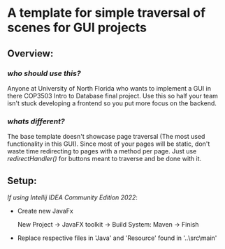# A template for simple traversal of scenes for GUI projects

## Overview:

### *who should use this?*

Anyone at University of North Florida who wants to implement a GUI in there COP3503 Intro to Database final project. 
Use this so half your team isn't stuck developing a frontend so you put more focus on the backend. 

### *whats different?*

The base template doesn't showcase page traversal (The most used functionality in this GUI). Since most of your pages will be static, don't waste time redirecting to pages with a method per page. Just use *redirectHandler()* for buttons meant to traverse and be done with it.

## Setup:

*If using Intellij IDEA Community Edition 2022*:

* Create new JavaFx

    New Project -> JavaFX toolkit -> Build System: Maven -> Finish

* Replace respective files in 'Java' and 'Resource' found in '..\src\main\'
